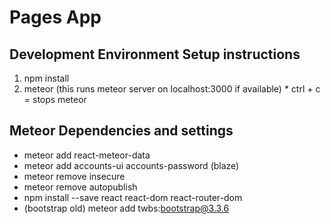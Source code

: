 # Pages App

## Development Environment Setup instructions
  1. npm install
  2. meteor (this runs meteor server on localhost:3000 if available)
    * ctrl + c = stops meteor

## Meteor Dependencies and settings
  * meteor add react-meteor-data
  * meteor add accounts-ui accounts-password (blaze)
  * meteor remove insecure
  * meteor remove autopublish
  * npm install --save react react-dom react-router-dom
  * (bootstrap old) meteor add twbs:bootstrap@3.3.6
